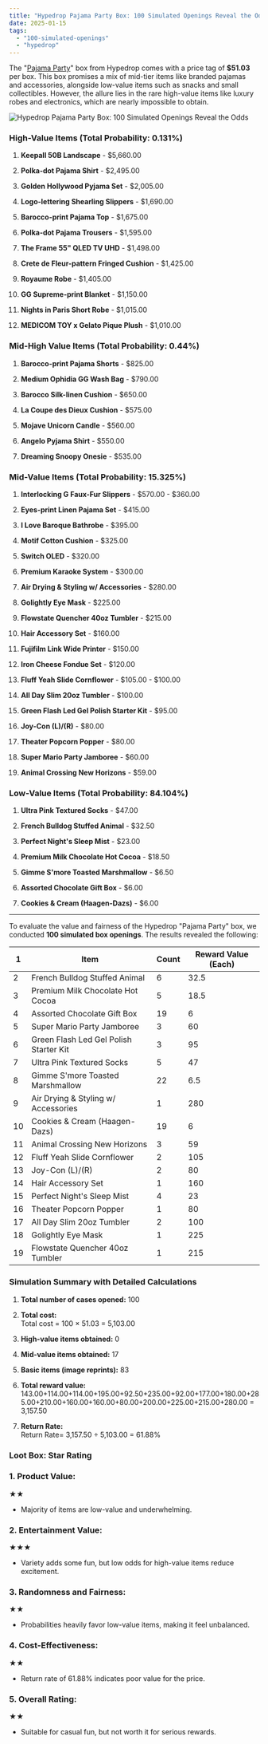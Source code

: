 ```yaml
---
title: "Hypedrop Pajama Party Box: 100 Simulated Openings Reveal the Odds"
date: 2025-01-15
tags: 
  - "100-simulated-openings"
  - "hypedrop"
---
```


The "[Pajama Party](https://www.hypedrop.com/en/boxes/view/na/pajama-party)" box from Hypedrop comes with a price tag of **$51.03** per box. This box promises a mix of mid-tier items like branded pajamas and accessories, alongside low-value items such as snacks and small collectibles. However, the allure lies in the rare high-value items like luxury robes and electronics, which are nearly impossible to obtain.

![Hypedrop Pajama Party Box: 100 Simulated Openings Reveal the Odds](/media/pajamaparty.png)

### **High-Value Items (Total Probability: 0.131%)**

1. **Keepall 50B Landscape** - $5,660.00

3. **Polka-dot Pajama Shirt** - $2,495.00

5. **Golden Hollywood Pyjama Set** - $2,005.00

7. **Logo-lettering Shearling Slippers** - $1,690.00

9. **Barocco-print Pajama Top** - $1,675.00

11. **Polka-dot Pajama Trousers** - $1,595.00

13. **The Frame 55" QLED TV UHD** - $1,498.00

15. **Crete de Fleur-pattern Fringed Cushion** - $1,425.00

17. **Royaume Robe** - $1,405.00

19. **GG Supreme-print Blanket** - $1,150.00

21. **Nights in Paris Short Robe** - $1,015.00

23. **MEDICOM TOY x Gelato Pique Plush** - $1,010.00

### **Mid-High Value Items (Total Probability: 0.44%)**

1. **Barocco-print Pajama Shorts** - $825.00

3. **Medium Ophidia GG Wash Bag** - $790.00

5. **Barocco Silk-linen Cushion** - $650.00

7. **La Coupe des Dieux Cushion** - $575.00

9. **Mojave Unicorn Candle** - $560.00

11. **Angelo Pyjama Shirt** - $550.00

13. **Dreaming Snoopy Onesie** - $535.00

### **Mid-Value Items (Total Probability: 15.325%)**

1. **Interlocking G Faux-Fur Slippers** - $570.00 - $360.00

3. **Eyes-print Linen Pajama Set** - $415.00

5. **I Love Baroque Bathrobe** - $395.00

7. **Motif Cotton Cushion** - $325.00

9. **Switch OLED** - $320.00

11. **Premium Karaoke System** - $300.00

13. **Air Drying & Styling w/ Accessories** - $280.00

15. **Golightly Eye Mask** - $225.00

17. **Flowstate Quencher 40oz Tumbler** - $215.00

19. **Hair Accessory Set** - $160.00

21. **Fujifilm Link Wide Printer** - $150.00

23. **Iron Cheese Fondue Set** - $120.00

25. **Fluff Yeah Slide Cornflower** - $105.00 - $100.00

27. **All Day Slim 20oz Tumbler** - $100.00

29. **Green Flash Led Gel Polish Starter Kit** - $95.00

31. **Joy-Con (L)/(R)** - $80.00

33. **Theater Popcorn Popper** - $80.00

35. **Super Mario Party Jamboree** - $60.00

37. **Animal Crossing New Horizons** - $59.00

### **Low-Value Items (Total Probability: 84.104%)**

1. **Ultra Pink Textured Socks** - $47.00

3. **French Bulldog Stuffed Animal** - $32.50

5. **Perfect Night's Sleep Mist** - $23.00

7. **Premium Milk Chocolate Hot Cocoa** - $18.50

9. **Gimme S'more Toasted Marshmallow** - $6.50

11. **Assorted Chocolate Gift Box** - $6.00

13. **Cookies & Cream (Haagen-Dazs)** - $6.00

* * *

To evaluate the value and fairness of the Hypedrop "Pajama Party" box, we conducted **100 simulated box openings**. The results revealed the following:

| 1 | Item | Count | Reward Value (Each) |
| --- | --- | --- | --- |
| 2 | French Bulldog Stuffed Animal | 6 | 32.5 |
| 3 | Premium Milk Chocolate Hot Cocoa | 5 | 18.5 |
| 4 | Assorted Chocolate Gift Box | 19 | 6 |
| 5 | Super Mario Party Jamboree | 3 | 60 |
| 6 | Green Flash Led Gel Polish Starter Kit | 3 | 95 |
| 7 | Ultra Pink Textured Socks | 5 | 47 |
| 8 | Gimme S'more Toasted Marshmallow | 22 | 6.5 |
| 9 | Air Drying & Styling w/ Accessories | 1 | 280 |
| 10 | Cookies & Cream (Haagen-Dazs) | 19 | 6 |
| 11 | Animal Crossing New Horizons | 3 | 59 |
| 12 | Fluff Yeah Slide Cornflower | 2 | 105 |
| 13 | Joy-Con (L)/(R) | 2 | 80 |
| 14 | Hair Accessory Set | 1 | 160 |
| 15 | Perfect Night's Sleep Mist | 4 | 23 |
| 16 | Theater Popcorn Popper | 1 | 80 |
| 17 | All Day Slim 20oz Tumbler | 2 | 100 |
| 18 | Golightly Eye Mask | 1 | 225 |
| 19 | Flowstate Quencher 40oz Tumbler | 1 | 215 |

### **Simulation Summary with Detailed Calculations**

1. **Total number of cases opened:** 100

3. **Total cost:**  
    Total cost = 100 × 51.03 = 5,103.00

5. **High-value items obtained:** 0

7. **Mid-value items obtained:** 17

9. **Basic items (image reprints):** 83

11. **Total reward value:**  
    143.00+114.00+114.00+195.00+92.50+235.00+92.00+177.00+180.00+285.00+210.00+160.00+160.00+80.00+200.00+225.00+215.00+280.00 = 3,157.50

13. **Return Rate:**  
    Return Rate= 3,157.50 ÷ 5,103.00 = 61.88%

### **Loot Box: Star Rating**

### 1\. **Product Value:**

★★

- Majority of items are low-value and underwhelming.

### 2\. **Entertainment Value:**

★★★

- Variety adds some fun, but low odds for high-value items reduce excitement.

### **3\. Randomness and Fairness:**

★★

- Probabilities heavily favor low-value items, making it feel unbalanced.

### 4\. **Cost-Effectiveness:**

★★

- Return rate of 61.88% indicates poor value for the price.

### **5\. Overall Rating:**

★★

- Suitable for casual fun, but not worth it for serious rewards.
